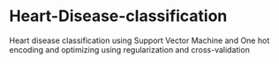 # Heart-Disease-classification
Heart disease classification using Support Vector Machine and One hot encoding and optimizing using regularization and cross-validation
